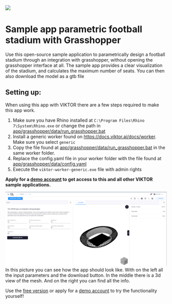 ![](https://img.shields.io/badge/SDK-v13.0.0-blue) <Please check version is the same as specified in requirements.txt>

# Sample app parametric football stadium with Grasshopper
Use this open-source sample application to parametrically design a football stadium through an 
integration with grasshopper, without opening the grasshopper interface at all. 
The sample app provides a clear visualization of the stadium, and calculates the maximum number of seats. 
You can then also download the model as a gtb file

## Setting up:
When using this app with VIKTOR there are a few steps required to make this app work.
1. Make sure you have Rhino installed at ``C:\Program Files\Rhino 7\System\Rhino.exe`` or change the path in [app/grasshopper/data/run_grasshopper.bat](app/grasshopper/data/run_grasshopper.bat)
2. Install a generic worker found on https://docs.viktor.ai/docs/worker. Make sure you select ``generic``
3. Copy the file found at [app/grasshopper/data/run_grasshopper.bat](app/grasshopper/data/run_grasshopper.bat) in the same worker folder.
4. Replace the config.yaml file in your worker folder with the file found at [app/grasshopper/data/config.yaml](app/grasshopper/data/config.yaml)
5. Execute the ``viktor-worker-generic.exe`` file with admin rights

**Apply for a [demo account](https://www.viktor.ai/demo-environment) to get access to this and all other VIKTOR sample applications.**

![](manifest/pictures/stadium.png)
In this picture you can see how the app should look like. With on the left all the input parameters and the download button. In the middle there is a 3d view of the mesh. And on the right you can find all the info.

Use the [free version](https://www.viktor.ai/try-for-free) or apply for a [demo account](https://www.viktor.ai/try-for-free) to try the functionality yourself! 
